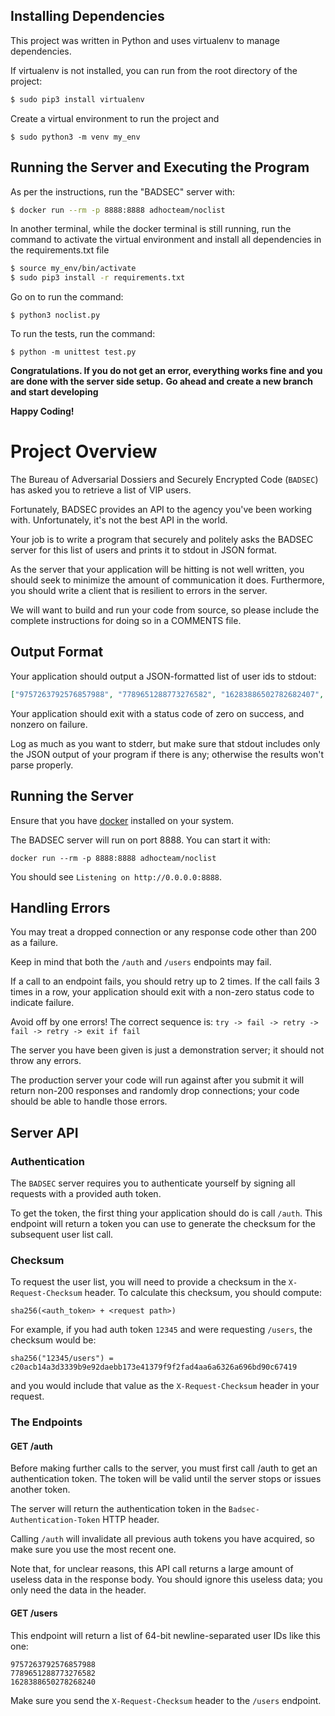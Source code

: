 
## Installing Dependencies

This project was written in Python and uses virtualenv to manage dependencies. 

If virtualenv is not installed, you can run from the root directory of the project:
```bash
$ sudo pip3 install virtualenv
```
Create a virtual environment to run the project and 
```
$ sudo python3 -m venv my_env
```
## Running the Server and Executing the Program

As per the instructions, run the "BADSEC"
server with:

```bash
$ docker run --rm -p 8888:8888 adhocteam/noclist
```

In another terminal, while the docker terminal is still running, run the command to activate the virtual environment and install all dependencies in the requirements.txt file
```bash
$ source my_env/bin/activate
$ sudo pip3 install -r requirements.txt
```

Go on to run the command:
```
$ python3 noclist.py
```

To run the tests, run the command:
```
$ python -m unittest test.py
```

**Congratulations. If you do not get an error, everything works fine and you are done with the server side setup.**
**Go ahead and create a new branch and start developing**

**Happy Coding!**



# Project Overview

The Bureau of Adversarial Dossiers and Securely Encrypted Code (`BADSEC`)
has asked you to retrieve a list of VIP users.

Fortunately, BADSEC provides an API to the agency you've been working with.
Unfortunately, it's not the best API in the world.

Your job is to write a program that securely and politely asks the BADSEC
server for this list of users and prints it to stdout in JSON format.

As the server that your application will be hitting is not well written, you
should seek to minimize the amount of communication it does. Furthermore, you
should write a client that is resilient to errors in the server.


We will want to build and run your code from source, so please include the
complete instructions for doing so in a COMMENTS file.

## Output Format

Your application should output a JSON-formatted list of user ids to stdout:

```json
["9757263792576857988", "7789651288773276582", "16283886502782682407", "...etc"]
```

Your application should exit with a status code of zero on success, and nonzero
on failure.

Log as much as you want to stderr, but make sure that stdout includes only the
JSON output of your program if there is any; otherwise the results won't parse
properly.

## Running the Server

Ensure that you have [docker](https://docker.com) installed on your system.

The BADSEC server will run on port 8888. You can start it with:

`docker run --rm -p 8888:8888 adhocteam/noclist`

You should see `Listening on http://0.0.0.0:8888`.

## Handling Errors

You may treat a dropped connection or any response code other than 200 as a
failure.

Keep in mind that both the `/auth` and `/users` endpoints may fail.

If a call to an endpoint fails, you should retry up to 2 times. If the call
fails 3 times in a row, your application should exit with a non-zero status
code to indicate failure.

Avoid off by one errors! The correct sequence is:
`try -> fail -> retry -> fail -> retry -> exit if fail`

The server you have been given is just a demonstration server; it should not
throw any errors.

The production server your code will run against after you submit it will
return non-200 responses and randomly drop connections; your code should be
able to handle those errors.

## Server API

### Authentication

The `BADSEC` server requires you to authenticate yourself by signing all requests
with a provided auth token.

To get the token, the first thing your application should do is call `/auth`.
This endpoint will return a token you can use to generate the checksum for the
subsequent user list call.

### Checksum

To request the user list, you will need to provide a checksum in the
`X-Request-Checksum` header. To calculate this checksum, you should compute:

```
sha256(<auth_token> + <request path>)
```

For example, if you had auth token `12345` and were requesting `/users`, the checksum would be:

```
sha256("12345/users") = c20acb14a3d3339b9e92daebb173e41379f9f2fad4aa6a6326a696bd90c67419
```

and you would include that value as the `X-Request-Checksum` header in your request.

### The Endpoints

#### GET /auth

Before making further calls to the server, you must first call /auth to get
an authentication token. The token will be valid until the server stops
or issues another token.

The server will return the authentication token in the
`Badsec-Authentication-Token` HTTP header.

Calling `/auth` will invalidate all previous auth tokens you have acquired, so
make sure you use the most recent one.

Note that, for unclear reasons, this API call returns a large amount of useless
data in the response body. You should ignore this useless data; you only need
the data in the header.

#### GET /users

This endpoint will return a list of 64-bit newline-separated user IDs like
this one:

```
9757263792576857988
7789651288773276582
1628388650278268240
```

Make sure you send the `X-Request-Checksum` header to the `/users` endpoint.
